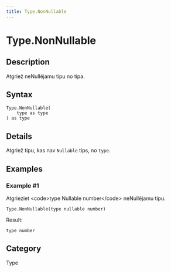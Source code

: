 ```yaml
---
title: Type.NonNullable
---
```


# Type.NonNullable


## Description

Atgriež neNullējamu tipu no tipa.


## Syntax

```powerquery
Type.NonNullable(
    type as type
) as type
```


## Details

Atgriež tipu, kas nav <code>Nullable</code> tips, no <code>type</code>.


## Examples

### Example #1 
Atgrieziet &lt;code&gt;type Nullable number&lt;/code&gt; neNullējamu tipu.
```powerquery
Type.NonNullable(type nullable number)
```

Result: 
```powerquery
type number
```




## Category
Type
